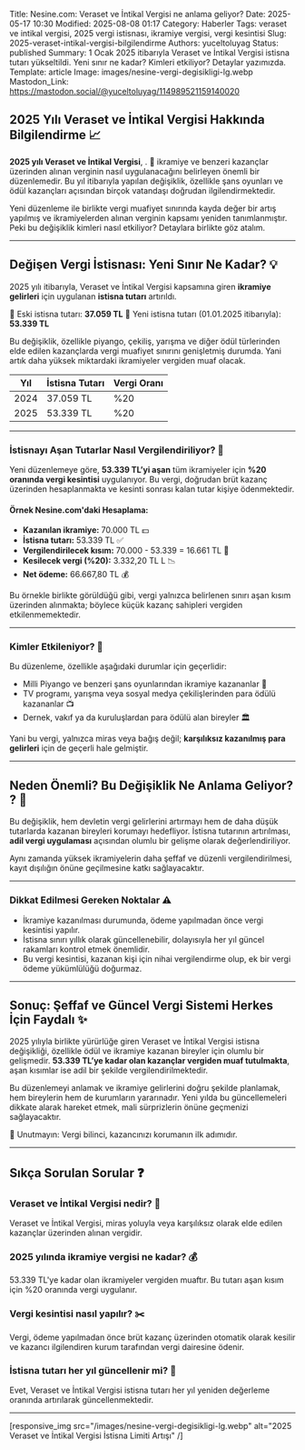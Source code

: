 Title: Nesine.com: Veraset ve İntikal Vergisi ne anlama geliyor?
Date: 2025-05-17 10:30
Modified: 2025-08-08 01:17
Category: Haberler
Tags: veraset ve intikal vergisi, 2025 vergi istisnası, ikramiye vergisi, vergi kesintisi
Slug: 2025-veraset-intikal-vergisi-bilgilendirme
Authors: yuceltoluyag
Status: published
Summary: 1 Ocak 2025 itibarıyla Veraset ve İntikal Vergisi istisna tutarı yükseltildi. Yeni sınır ne kadar? Kimleri etkiliyor? Detaylar yazımızda.
Template: article
Image: images/nesine-vergi-degisikligi-lg.webp
Mastodon_Link: https://mastodon.social/@yuceltoluyag/114989521159140020

## 2025 Yılı Veraset ve İntikal Vergisi Hakkında Bilgilendirme 📈

**2025 yılı Veraset ve İntikal Vergisi**, . 🔄 ikramiye ve benzeri kazançlar üzerinden alınan verginin nasıl uygulanacağını belirleyen önemli bir düzenlemedir. Bu yıl itibarıyla yapılan değişiklik, özellikle şans oyunları ve ödül kazançları açısından birçok vatandaşı doğrudan ilgilendirmektedir.

Yeni düzenleme ile birlikte vergi muafiyet sınırında kayda değer bir artış yapılmış ve ikramiyelerden alınan verginin kapsamı yeniden tanımlanmıştır. Peki bu değişiklik kimleri nasıl etkiliyor? Detaylara birlikte göz atalım.

---

## Değişen Vergi İstisnası: Yeni Sınır Ne Kadar?  💡

2025 yılı itibarıyla, Veraset ve İntikal Vergisi kapsamına giren **ikramiye gelirleri** için uygulanan **istisna tutarı** artırıldı.

📌 Eski istisna tutarı: **37.059 TL**
📌 Yeni istisna tutarı (01.01.2025 itibarıyla): **53.339 TL**

Bu değişiklik, özellikle piyango, çekiliş, yarışma ve diğer ödül türlerinden elde edilen kazançlarda vergi muafiyet sınırını genişletmiş durumda. Yani artık daha yüksek miktardaki ikramiyeler vergiden muaf olacak.

| Yıl | İstisna Tutarı | Vergi Oranı |
|-----|----------------|-------------|
| 2024 | 37.059 TL      | %20         |
| 2025 | 53.339 TL      | %20         |


---

### İstisnayı Aşan Tutarlar Nasıl Vergilendiriliyor?  🧮

Yeni düzenlemeye göre, **53.339 TL’yi aşan** tüm ikramiyeler için **%20 oranında vergi kesintisi** uygulanıyor. Bu vergi, doğrudan brüt kazanç üzerinden hesaplanmakta ve kesinti sonrası kalan tutar kişiye ödenmektedir.

#### Örnek Nesine.com'daki Hesaplama:

* **Kazanılan ikramiye:** 70.000 TL 💵
* **İstisna tutarı:** 53.339 TL  ✅
* **Vergilendirilecek kısım:** 70.000 - 53.339 = 16.661 TL 🧾
* **Kesilecek vergi (%20):** 3.332,20 TL L 📉
* **Net ödeme:** 66.667,80 TL 💰

Bu örnekle birlikte görüldüğü gibi, vergi yalnızca belirlenen sınırı aşan kısım üzerinden alınmakta; böylece küçük kazanç sahipleri vergiden etkilenmemektedir.

---

### Kimler Etkileniyor?  🎯

Bu düzenleme, özellikle aşağıdaki durumlar için geçerlidir:

* Milli Piyango ve benzeri şans oyunlarından ikramiye kazananlar  🎰
* TV programı, yarışma veya sosyal medya çekilişlerinden para ödülü kazananlar  📺
* Dernek, vakıf ya da kuruluşlardan para ödülü alan bireyler 🏛️

Yani bu vergi, yalnızca miras veya bağış değil; **karşılıksız kazanılmış para gelirleri** için de geçerli hale gelmiştir.

---

## Neden Önemli? Bu Değişiklik Ne Anlama Geliyor? ? 🤔

Bu değişiklik, hem devletin vergi gelirlerini artırmayı hem de daha düşük tutarlarda kazanan bireyleri korumayı hedefliyor. İstisna tutarının artırılması, **adil vergi uygulaması** açısından olumlu bir gelişme olarak değerlendiriliyor.

Aynı zamanda yüksek ikramiyelerin daha şeffaf ve düzenli vergilendirilmesi, kayıt dışılığın önüne geçilmesine katkı sağlayacaktır.

---

### Dikkat Edilmesi Gereken Noktalar ⚠️

* İkramiye kazanılması durumunda, ödeme yapılmadan önce vergi kesintisi yapılır.
* İstisna sınırı yıllık olarak güncellenebilir, dolayısıyla her yıl güncel rakamları kontrol etmek önemlidir.
* Bu vergi kesintisi, kazanan kişi için nihai vergilendirme olup, ek bir vergi ödeme yükümlülüğü doğurmaz.

---

## Sonuç: Şeffaf ve Güncel Vergi Sistemi Herkes İçin Faydalı ✨

2025 yılıyla birlikte yürürlüğe giren Veraset ve İntikal Vergisi istisna değişikliği, özellikle ödül ve ikramiye kazanan bireyler için olumlu bir gelişmedir. **53.339 TL’ye kadar olan kazançlar vergiden muaf tutulmakta**, aşan kısımlar ise adil bir şekilde vergilendirilmektedir.

Bu düzenlemeyi anlamak ve ikramiye gelirlerini doğru şekilde planlamak, hem bireylerin hem de kurumların yararınadır. Yeni yılda bu güncellemeleri dikkate alarak hareket etmek, mali sürprizlerin önüne geçmenizi sağlayacaktır.

📌 Unutmayın: Vergi bilinci, kazancınızı korumanın ilk adımıdır.

---

## Sıkça Sorulan Sorular ❓

### Veraset ve İntikal Vergisi nedir? 📜
Veraset ve İntikal Vergisi, miras yoluyla veya karşılıksız olarak elde edilen kazançlar üzerinden alınan vergidir.

### 2025 yılında ikramiye vergisi ne kadar? 💰
53.339 TL'ye kadar olan ikramiyeler vergiden muaftır. Bu tutarı aşan kısım için %20 oranında vergi uygulanır.

### Vergi kesintisi nasıl yapılır? ✂️
Vergi, ödeme yapılmadan önce brüt kazanç üzerinden otomatik olarak kesilir ve kazancı ilgilendiren kurum tarafından vergi dairesine ödenir.

### İstisna tutarı her yıl güncellenir mi? 📅
Evet, Veraset ve İntikal Vergisi istisna tutarı her yıl yeniden değerleme oranında artırılarak güncellenmektedir.

---
[responsive_img src="/images/nesine-vergi-degisikligi-lg.webp" alt="2025 Veraset ve İntikal Vergisi İstisna Limiti Artışı"  /]



